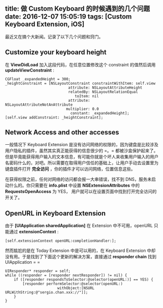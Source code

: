title: 做 Custom Keyboard 的时候遇到的几个问题
date: 2016-12-07 15:05:19
tags: [Custom Keyboard Extension, iOS]
---

最近又在搞个大新闻。记录了以下几个问题和窍门。

## Customize your keyboard height

在 **ViewDidLoad** 加入这段代码，在任意位置修改这个 constraint 的值然后调用 **updateViewConstraint** :

```
CGFloat _expandedHeight = 300;
_heightConstraint = [NSLayoutConstraint constraintWithItem: self.view
                             attribute: NSLayoutAttributeHeight
                             relatedBy: NSLayoutRelationEqual
                                toItem: nil
                             attribute: NSLayoutAttributeNotAnAttribute
                            multiplier: 0.0
                              constant: _expandedHeight];
[self.view addConstraint: _heightConstraint];
```

## Network Access and other accesses

一般情况下 Keyboard Extension 是没有访问网络的权限的，因为键盘是比较涉及用户隐私的插件，虽然其实真正能获得的信息很少的 =。= 都被沙盒保护起来了。但是毕竟能获得用户输入的文本信息，有可能你就是个坏人来收集用户输入的用户名密码什么的，对吧。所以需要在取得用户信任的基础上，让用户手动去设置里为键盘插件打开 **完全访问** ，你的插件才可以访问网络，位置信息这些。

在获得权限之前，任何对网络的访问都会报一大串错误，找不到 DNS，服务未启动什么的。你只需要在 **info.plist** 中设置 **NSExtensionAttributes** 中的 **RequestsOpenAccess** 为 YES， 用户就可以在设置页面中找到打开完全访问的开关了。

## OpenURL in Keyboard Extension

由于 **[UIApplication sharedApplication]** 在 Extension 中不可用，openURL 只能通过 **extensionContext** :

```
[self.extensionContext openURL:completionHandler:];
```

然而尴尬的是在 Today Extension 中是可以用的，在 Keyboard Extension 中却没有用。于是找到了下面这个更新的解决方案，直接通过 **responder chain** 找到 UIApplication = =

```
UIResponder* responder = self;
while ((responder = [responder nextResponder]) != nil) {
    if ([responder respondsToSelector:@selector(openURL:)] == YES) {
        [responder performSelector:@selector(openURL:)
                        withObject:[NSURL URLWithString:@"sergio.chan.xxx://"]];
    }
}
```


